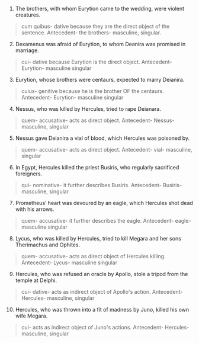 1. The brothers, with whom Eurytion came to the wedding, were violent creatures.
> cum quibus- dative because they are the direct object of the sentence. Antecedent- the brothers- masculine, singular.
2. Dexamenus was afraid of Eurytion, to whom Deanira was promised in marriage.
> cui- dative because Eurytion is the direct object. Antecedent- Eurytion- masculine singular
3. Eurytion, whose brothers were centaurs, expected to marry Deianira.
> cuius- genitive because he is the brother OF the centaurs. Antecedent- Eurytion- masculine singular
4. Nessus, who was killed by Hercules, tried to rape Deianara.
> quem- accusative- acts as direct object. Antecedent- Nessus- masculine, singular
5. Nessus gave Deianira a vial of blood, which Hercules was poisoned by.
> quem- accusative- acts as direct object. Antecedent- vial- masculine, singular
6. In Egypt, Hercules killed the priest Busiris, who regularly sacrificed foreigners.
> qui- nominative- it further describes Busiris. Antecedent- Busiris- masculine, singular
7. Prometheus’ heart was devoured by an eagle, which Hercules shot dead with his arrows.
> quem- accusative- it further describes the eagle. Antecedent- eagle- masculine singular
8. Lycus, who was killed by Hercules, tried to kill Megara and her sons Therimachus and Ophites. 
> quem- accusative- acts as direct object of Hercules killing. Antecedent- Lycus- masculine singular
9. Hercules, who was refused an oracle by Apollo, stole a tripod from the temple at Delphi.
> cui- dative- acts as indirect object of Apollo's action. Antecedent- Hercules- masculine, singular
10. Hercules, who was thrown into a fit of madness by Juno, killed his own wife Megara.
> cui- acts as indirect object of Juno's actions. Antecedent- Hercules- masculine, singular
